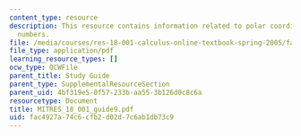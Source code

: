 ```yaml
---
content_type: resource
description: This resource contains information related to polar coordinates and complex
  numbers.
file: /media/courses/res-18-001-calculus-online-textbook-spring-2005/fac4927a74c6cfb2d02d7c6ab1db73c9_MITRES_18_001_guide9.pdf
file_type: application/pdf
learning_resource_types: []
ocw_type: OCWFile
parent_title: Study Guide
parent_type: SupplementalResourceSection
parent_uid: 4bf319e5-0f57-233b-aa55-3b126d0c8c6a
resourcetype: Document
title: MITRES_18_001_guide9.pdf
uid: fac4927a-74c6-cfb2-d02d-7c6ab1db73c9
---
```

